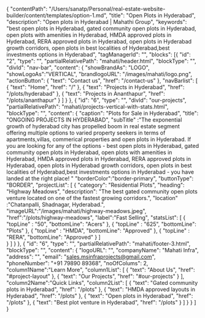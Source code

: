 {
  "contentPath": "/Users/sanatp/Personal/real-estate-website-builder/content/templates/option-1.md",
  "title": "Open Plots in Hyderabad",
  "description": "Open plots in Hyderabad | Mahathi Group",
  "keywords": "best open plots in Hyderabad, gated community open plots in Hyderabad, open plots with amenities in Hyderabad, HMDA approved plots in Hyderabad, RERA approved plots in Hyderabad, open plots in Hyderabad growth corridors, open plots in best localities of Hyderabad,best investments options in Hyderabad",
  "tagManagerId": "",
  "blocks": [{
      "id": "2",
      "type": "",
      "partialRelativePath": "mahati/header.html",
      "blockType": "",
      "divId": "nav-bar",
      "content": {
        "showBrandAs": "LOGO",
        "showLogoAs":"VERTICAL",
        "brandlogoURL": "/images/mahati/logo.png",
        "actionButton": {
            "text": "Contact us",
            "href": "/contact-us"
        },
        "navBarlist": [
          {
            "text": "Home",
            "href": "/"
          },
          {
            "text": "Projects in Hyderabad",
            "href": "/plots/hyderabad"
          },
          {
            "text": "Projects in Ananthapur",
            "href": "/plots/ananthapur"
          }
        ]
      }
    },
    {
      "id": "6",
      "type": "",
      "divId": "our-projects",
      "partialRelativePath": "mahati/projects-vertical-with-stats.html",
      "blockType": "",
      "content": {
        "caption": "Plots for Sale in Hyderabad",
        "title": "ONGOING PROJECTS IN HYDERABAD",
        "subTitle" :"The exponential growth of hyderabad city has propelled boom in real estate segment offering multiple options to varied property seekers in terms of apartments,villas, commerical properties and open plots in Hyderabad. If you are looking for any of the options - best open plots in Hyderabad, gated community open plots in Hyderabad, open plots with amenities in Hyderabad, HMDA approved plots in Hyderabad, RERA approved plots in Hyderabad, open plots in Hyderabad growth corridors, open plots in best localities of Hyderabad,best investments options in Hyderabad - you have landed at the right place!  "
        "borderColor":"border-primary",
        "buttonType": "BORDER",
        "projectList": [
          {
            "category": "Residential Plots",
            "heading": "Highway Meadows",
            "description": "The best gated community open plots venture located on one of the fastest growing corridors.",
            "location" :"Chatanpalli, Shadnagar, Hyderabad.",
            "imageURL":"/images/mahati/highway-meadows.jpeg",
            "href":"/plots/highway-meadows",
            "label":"Fast Selling",
            "statsList": [
              {
                "topLine" : "50",
                "bottomLine": "Acers"
              },
              {
                "topLine" : "625",
                "bottomLine": "Plots"
              },
                {
                "topLine" : "HMDA",
                "bottomLine": "Approved"
              },
              {
                "topLine" : "RERA",
                "bottomLine": "Approved"
              }
            ]          
          }
        ]
      }
    },
    {
      "id": "6",
      "type": "",
      "partialRelativePath": "mahati/footer-3.html",
      "blockType": "",
      "content": {
        "logoURL": "",
        "companyName": "Mahati Infra",
        "address": "",
        "email": "sales.msinfraprojects@gmail.com",
        "phoneNumber": "+91 79890 89368",
        "noOfColums": 2,
        "column1Name":"Learn More",
        "column1List": [
        {
            "text": "About Us",
            "href": "#project-layout"
          },
          {
            "text": "Our Projects",
            "href": "#our-projects"
          }
        ],
        "column2Name":"Quick Links",
        "column2List": [
          {
            "text": "Gated community plots in Hyderabad",
            "href": "/plots"
          },
          {
            "text": "HMDA approved layouts in Hyderabad",
            "href": "/plots"
          },
          {
            "text": "Open plots in Hyderabad",
            "href": "/plots"
          },
          {
            "text": "Best plot venture in Hyderabad",
            "href": "/plots"
          }
        ]
      }
    }
  ]
}
